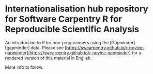 # Internationalisation hub repository for Software Carpentry R for Reproducible Scientific Analysis

An introduction to R for non-programmers using the [Gapminder][gapminder] data.
Please see [https://swcarpentry.github.io/r-novice-gapminder](https://swcarpentry.github.io/r-novice-gapminder) for a rendered version of this material in English.

More info to follow.
